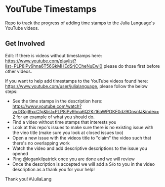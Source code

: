 # YouTube Timestamps

Repo to track the progress of adding time stamps to the Julia Language's YouTube videos.

## Get Involved

Edit: If there is videos without timestamps here: https://www.youtube.com/playlist?list=PLP8iPy9hna6T56GkMHEdSrjCCheNuEwI0 please do those first before other videos. 

If you want to help add timestamps to the YouTube videos found here: https://www.youtube.com/user/julialanguage, please follow the below steps:
- See the time stamps in the description here: https://www.youtube.com/watch?v=DGojI9xcCfg&list=PLP8iPy9hna6Q2Kr16aWPOKE0dz9OnsnIJ&index=2 for an example of what you should do. 
- Find a video without time stamps that interests you
- Look at this repo's issues to make sure there is no existing issue with the vieo title (make sure you look at closed issues too)
- Open a new issue with the videos title to "claim" the video such that there's no overlapping work
- Watch the video and add descriptive descriptions to the issue you opened
- Ping @logankilpatrick once you are done and we will review
- Once the description is accepted we will add a S/o to you in the video description as a thank you for your help! 

Thank you! #JuliaLang
